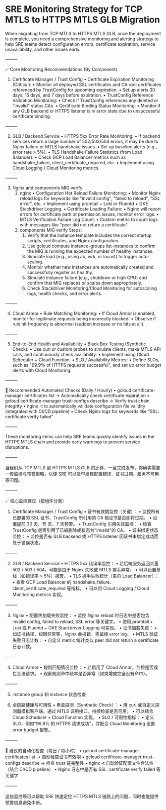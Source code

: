 # SRE Monitoring Strategy for TCP MTLS to HTTPS MTLS GLB Migration

When migrating from TCP MTLS to HTTPS MTLS GLB, once the deployment is complete, you need a comprehensive monitoring and alerting strategy to help SRE teams detect configuration errors, certificate expiration, service unavailability, and other issues early.

⸻

✅ Core Monitoring Recommendations (By Component)

1. Certificate Manager / Trust Config
   • Certificate Expiration Monitoring (Critical):
   • Monitor all deployed SSL certificates and CA root certificates referenced by TrustConfig for upcoming expiration.
   • Set up alerts 30 days, 15 days, and 7 days before expiration.
   • TrustConfig Reference Validation Monitoring:
   • Check if TrustConfig references any deleted or "invalid" status CAs.
   • Certificate Binding Status Monitoring:
   • Monitor if any GLB backend or HTTPS listener is in error state due to unsuccessful certificate binding.

⸻

2. GLB / Backend Service
   • HTTPS 5xx Error Rate Monitoring:
   • If backend services return a large number of 502/503/504 errors, it may be due to Nginx failure or MTLS handshake issues.
   • Set up baseline alerts (e.g., error rate > 5%).
   • TLS Handshake Failure Statistics (from Load Balancer):
   • Check GCP Load Balancer metrics such as handshake_failure, client_certificate_required, etc.
   • Implement using Cloud Logging / Cloud Monitoring metrics.

⸻

3. Nginx and components MIG verify
   1. nginx
      • Configuration Hot Reload Failure Monitoring:
      • Monitor Nginx reload logs for keywords like "invalid config", "failed to reload", "SSL error", etc.
      • Implement using promtail + Loki or Fluentd + GKE Stackdriver Logging.
      • Certificate Loading Failure:
      • Nginx will report errors for certificate path or permission issues, monitor error logs.
      • MTLS Verification Failure Log Count:
      • Custom metric to count logs with messages like "peer did not return a certificate".
   2. components MIG verify Steps:
      1. Verify that the instance template includes the correct startup scripts, certificates, and Nginx configuration.
      2. Use gcloud compute instance-groups list-instances to confirm the MIG is running the expected number of healthy instances.
      3. Simulate load (e.g., using ab, wrk, or locust) to trigger auto-scaling.
      4. Monitor whether new instances are automatically created and successfully register as healthy.
      5. Simulate instance failure (e.g., shutdown or high CPU) and confirm that MIG replaces or scales down appropriately.
      6. Check Stackdriver Monitoring/Cloud Monitoring for autoscaling logs, health checks, and error alerts.

⸻

4. Cloud Armor
   • Rule Matching Monitoring:
   • If Cloud Armor is enabled, monitor for legitimate requests being incorrectly blocked.
   • Observe if rule hit frequency is abnormal (sudden increase or no hits at all).

⸻

5. End-to-End Health and Availability
   • Black Box Testing (Synthetic Check):
   • Use curl or custom probes to simulate clients, make MTLS API calls, and continuously check availability.
   • Implement using Cloud Scheduler + Cloud Function.
   • SLO / Availability Metrics:
   • Define SLOs, such as "99.9% of HTTPS requests successful", and set up error budget alerts with Cloud Monitoring.

⸻

🔁 Recommended Automated Checks (Daily / Hourly)
• gcloud certificate-manager certificates list → Automatically check certificate expiration
• gcloud certificate-manager trust-configs describe → Verify trust chain integrity
• nginx -t to automatically validate configuration file validity (integrated with CI/CD pipeline)
• Check Nginx logs for keywords like "SSL: certificate verify failed"

⸻

These monitoring items can help SRE teams quickly identify issues in the HTTPS MTLS chain and provide early warnings to prevent service disruptions.

⸻

当我们从 TCP MTLS 到 HTTPS MTLS GLB 的迁移，一旦完成发布，你确实需要一套监控与预警策略，以便 SRE 可以及早发现配置错误、证书过期、服务不可用等问题。

⸻

✅ 核心监控建议（按组件分类）

1. Certificate Manager / Trust Config
   • 证书有效期监控（关键）：
   • 监控所有已部署的 SSL 证书、TrustConfig 所引用的 CA 根证书是否即将过期。
   • 设置提前 30 天、15 天、7 天预警。
   • TrustConfig 引用失效监控：
   • 检查 TrustConfig 是否引用了已被删除或状态为"invalid"的 CA。
   • 证书绑定状态监控：
   • 监控是否有 GLB backend 或 HTTPS listener 因证书未绑定成功而处于错误状态。

⸻

2. GLB / Backend Service
   • HTTPS 5xx 错误率监控：
   • 若后端服务返回大量 502 / 503 / 504，可能是由于 Nginx 失败或 MTLS 握手异常。
   • 可以设置基线（如错误率 > 5%）报警。
   • TLS 握手失败统计（来自 Load Balancer）：
   • 查看 GCP Load Balancer 的 handshake_failure、client_certificate_required 等指标。
   • 可以用 Cloud Logging / Cloud Monitoring metrics 实现。

⸻

3. Nginx
   • 配置热加载失败监控：
   • 监控 Nginx reload 时日志中是否包含 invalid config, failed to reload, SSL error 等关键字。
   • 使用 promtail + Loki 或 Fluentd + GKE Stackdriver Logging 可实现。
   • 证书加载失败：
   • 如证书路径、权限异常等，Nginx 会报错，需监控 error log。
   • MTLS 验证失败日志计数：
   • 自定义 metric 统计类似 peer did not return a certificate 日志计数。

⸻

4. Cloud Armor
   • 规则匹配情况监控：
   • 若启用了 Cloud Armor，监控是否误拦合法请求。
   • 观察规则命中频率是否异常（如突增或完全没有命中）。

⸻

5. instance group 和 instance 状态检查

6. 全链路健康与可用性
   • 黑盒探测（Synthetic Check）：
   • 用 curl 或自定义探测器模拟客户端，通过 MTLS 调用接口，持续检查是否可用。
   • 可以结合 Cloud Scheduler + Cloud Function 实现。
   • SLO / 可用性指标：
   • 定义 SLO，例如"99.9% 的 HTTPS 请求成功"，并配合 Cloud Monitoring 设置 error budget 报警。

⸻

🔁 建议的自动化检查（每日 / 每小时）
• gcloud certificate-manager certificates list → 自动检查证书有效期
• gcloud certificate-manager trust-configs describe → 检查 trust 链完整性
• nginx -t 自动验证配置文件合法性（结合 CI/CD pipeline）
• Nginx 日志中是否有 SSL: certificate verify failed 等关键字

⸻

这些监控项可以帮助 SRE 快速定位 HTTPS MTLS 链路上的问题，同时也能提供预警信息避免中断。

